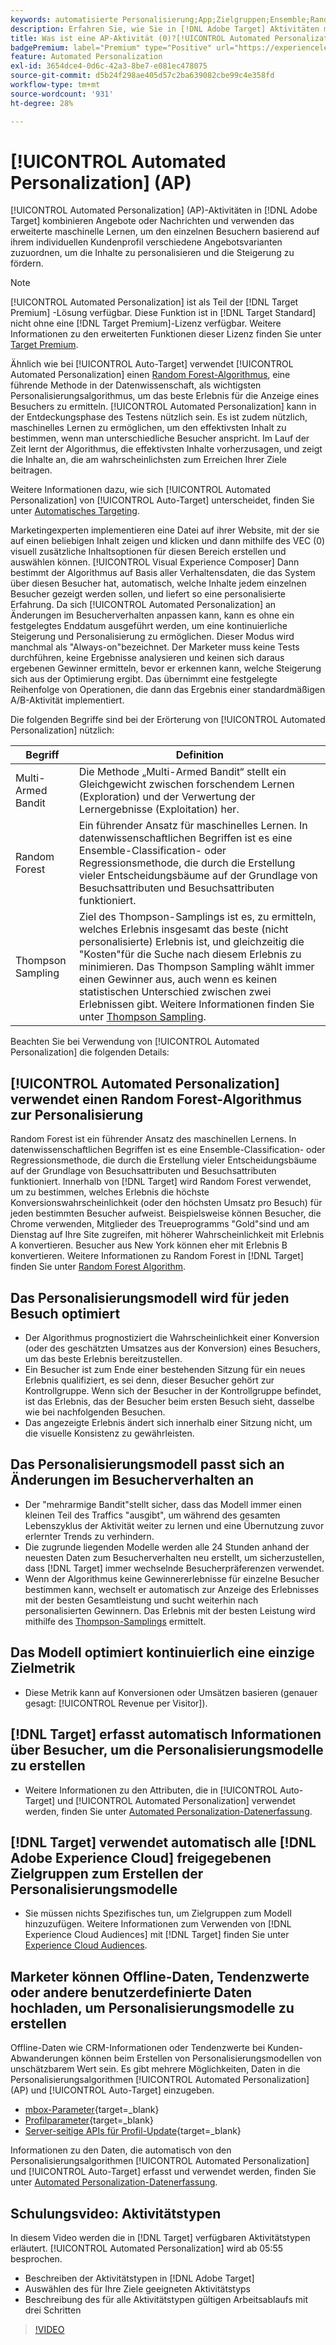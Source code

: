 ```yaml
---
keywords: automatisierte Personalisierung;App;Zielgruppen;Ensemble;Random Forest;Multi-Armed Bandit;Thompson Sampling;ml;maschinelles Lernen
description: Erfahren Sie, wie Sie in [!DNL Adobe Target] Aktivitäten mit dem Typ [!UICONTROL Automated Personalization] (AP) verwenden, die mithilfe des erweiterten maschinellen Lernens verschiedene Angebotsvarianten den einzelnen Besuchern zuordnen.
title: Was ist eine AP-Aktivität (0)?[!UICONTROL Automated Personalization]
badgePremium: label="Premium" type="Positive" url="https://experienceleague.adobe.com/docs/target/using/introduction/intro.html?lang=en#premium newtab=true" tooltip="Erfahren Sie, was in Target Premium enthalten ist."
feature: Automated Personalization
exl-id: 3654dce4-0d6c-42a3-8be7-e081ec478075
source-git-commit: d5b24f298ae405d57c2ba639082cbe99c4e358fd
workflow-type: tm+mt
source-wordcount: '931'
ht-degree: 28%

---
```


# [!UICONTROL Automated Personalization] (AP)

[!UICONTROL Automated Personalization] (AP)-Aktivitäten in [!DNL Adobe Target] kombinieren Angebote oder Nachrichten und verwenden das erweiterte maschinelle Lernen, um den einzelnen Besuchern basierend auf ihrem individuellen Kundenprofil verschiedene Angebotsvarianten zuzuordnen, um die Inhalte zu personalisieren und die Steigerung zu fördern.

>[!NOTE]
>
>[!UICONTROL Automated Personalization] ist als Teil der [!DNL Target Premium] -Lösung verfügbar. Diese Funktion ist in [!DNL Target Standard] nicht ohne eine [!DNL Target Premium]-Lizenz verfügbar. Weitere Informationen zu den erweiterten Funktionen dieser Lizenz finden Sie unter [Target Premium](/help/main/c-intro/intro.md#premium).

Ähnlich wie bei [!UICONTROL Auto-Target] verwendet [!UICONTROL Automated Personalization] einen [Random Forest-Algorithmus](/help/main/c-activities/t-automated-personalization/algo-random-forest.md), eine führende Methode in der Datenwissenschaft, als wichtigsten Personalisierungsalgorithmus, um das beste Erlebnis für die Anzeige eines Besuchers zu ermitteln. [!UICONTROL Automated Personalization] kann in der Entdeckungsphase des Testens nützlich sein. Es ist zudem nützlich, maschinelles Lernen zu ermöglichen, um den effektivsten Inhalt zu bestimmen, wenn man unterschiedliche Besucher anspricht. Im Lauf der Zeit lernt der Algorithmus, die effektivsten Inhalte vorherzusagen, und zeigt die Inhalte an, die am wahrscheinlichsten zum Erreichen Ihrer Ziele beitragen.

Weitere Informationen dazu, wie sich [!UICONTROL Automated Personalization] von [!UICONTROL Auto-Target] unterscheidet, finden Sie unter [Automatisches Targeting](/help/main/c-activities/auto-target/auto-target-to-optimize.md#section_BA4D83BE40F14A96BE7CBC7C7CF2A8FB).

Marketingexperten implementieren eine Datei auf ihrer Website, mit der sie auf einen beliebigen Inhalt zeigen und klicken und dann mithilfe des VEC (0) visuell zusätzliche Inhaltsoptionen für diesen Bereich erstellen und auswählen können. [!UICONTROL Visual Experience Composer] Dann bestimmt der Algorithmus auf Basis aller Verhaltensdaten, die das System über diesen Besucher hat, automatisch, welche Inhalte jedem einzelnen Besucher gezeigt werden sollen, und liefert so eine personalisierte Erfahrung. Da sich [!UICONTROL Automated Personalization] an Änderungen im Besucherverhalten anpassen kann, kann es ohne ein festgelegtes Enddatum ausgeführt werden, um eine kontinuierliche Steigerung und Personalisierung zu ermöglichen. Dieser Modus wird manchmal als &quot;Always-on&quot;bezeichnet. Der Marketer muss keine Tests durchführen, keine Ergebnisse analysieren und keinen sich daraus ergebenen Gewinner ermitteln, bevor er erkennen kann, welche Steigerung sich aus der Optimierung ergibt. Das übernimmt eine festgelegte Reihenfolge von Operationen, die dann das Ergebnis einer standardmäßigen A/B-Aktivität implementiert.

Die folgenden Begriffe sind bei der Erörterung von [!UICONTROL Automated Personalization] nützlich:

| Begriff | Definition |
|---|---|
| Multi-Armed Bandit | Die Methode „Multi-Armed Bandit“ stellt ein Gleichgewicht zwischen forschendem Lernen (Exploration) und der Verwertung der Lernergebnisse (Exploitation) her. |
| Random Forest | Ein führender Ansatz für maschinelles Lernen. In datenwissenschaftlichen Begriffen ist es eine Ensemble-Classification- oder Regressionsmethode, die durch die Erstellung vieler Entscheidungsbäume auf der Grundlage von Besuchsattributen und Besuchsattributen funktioniert. |
| Thompson Sampling | Ziel des Thompson-Samplings ist es, zu ermitteln, welches Erlebnis insgesamt das beste (nicht personalisierte) Erlebnis ist, und gleichzeitig die &quot;Kosten&quot;für die Suche nach diesem Erlebnis zu minimieren. Das Thompson Sampling wählt immer einen Gewinner aus, auch wenn es keinen statistischen Unterschied zwischen zwei Erlebnissen gibt. Weitere Informationen finden Sie unter [Thompson Sampling](https://en.wikipedia.org/wiki/Thompson_sampling). |

Beachten Sie bei Verwendung von [!UICONTROL Automated Personalization] die folgenden Details:

## [!UICONTROL Automated Personalization] verwendet einen Random Forest-Algorithmus zur Personalisierung

Random Forest ist ein führender Ansatz des maschinellen Lernens. In datenwissenschaftlichen Begriffen ist es eine Ensemble-Classification- oder Regressionsmethode, die durch die Erstellung vieler Entscheidungsbäume auf der Grundlage von Besuchsattributen und Besuchsattributen funktioniert. Innerhalb von [!DNL Target] wird Random Forest verwendet, um zu bestimmen, welches Erlebnis die höchste Konversionswahrscheinlichkeit (oder den höchsten Umsatz pro Besuch) für jeden bestimmten Besucher aufweist. Beispielsweise können Besucher, die Chrome verwenden, Mitglieder des Treueprogramms &quot;Gold&quot;sind und am Dienstag auf Ihre Site zugreifen, mit höherer Wahrscheinlichkeit mit Erlebnis A konvertieren. Besucher aus New York können eher mit Erlebnis B konvertieren. Weitere Informationen zu Random Forest in [!DNL Target] finden Sie unter [Random Forest Algorithm](/help/main/c-activities/t-automated-personalization/algo-random-forest.md).

## Das Personalisierungsmodell wird für jeden Besuch optimiert

* Der Algorithmus prognostiziert die Wahrscheinlichkeit einer Konversion (oder des geschätzten Umsatzes aus der Konversion) eines Besuchers, um das beste Erlebnis bereitzustellen.
* Ein Besucher ist zum Ende einer bestehenden Sitzung für ein neues Erlebnis qualifiziert, es sei denn, dieser Besucher gehört zur Kontrollgruppe. Wenn sich der Besucher in der Kontrollgruppe befindet, ist das Erlebnis, das der Besucher beim ersten Besuch sieht, dasselbe wie bei nachfolgenden Besuchen.
* Das angezeigte Erlebnis ändert sich innerhalb einer Sitzung nicht, um die visuelle Konsistenz zu gewährleisten.

## Das Personalisierungsmodell passt sich an Änderungen im Besucherverhalten an

* Der &quot;mehrarmige Bandit&quot;stellt sicher, dass das Modell immer einen kleinen Teil des Traffics &quot;ausgibt&quot;, um während des gesamten Lebenszyklus der Aktivität weiter zu lernen und eine Übernutzung zuvor erlernter Trends zu verhindern.
* Die zugrunde liegenden Modelle werden alle 24 Stunden anhand der neuesten Daten zum Besucherverhalten neu erstellt, um sicherzustellen, dass [!DNL Target] immer wechselnde Besucherpräferenzen verwendet.
* Wenn der Algorithmus keine Gewinnererlebnisse für einzelne Besucher bestimmen kann, wechselt er automatisch zur Anzeige des Erlebnisses mit der besten Gesamtleistung und sucht weiterhin nach personalisierten Gewinnern. Das Erlebnis mit der besten Leistung wird mithilfe des [Thompson-Samplings](https://en.wikipedia.org/wiki/Thompson_sampling) ermittelt.

## Das Modell optimiert kontinuierlich eine einzige Zielmetrik

* Diese Metrik kann auf Konversionen oder Umsätzen basieren (genauer gesagt: [!UICONTROL Revenue per Visitor]).

## [!DNL Target] erfasst automatisch Informationen über Besucher, um die Personalisierungsmodelle zu erstellen

* Weitere Informationen zu den Attributen, die in [!UICONTROL Auto-Target] und [!UICONTROL Automated Personalization] verwendet werden, finden Sie unter [Automated Personalization-Datenerfassung](/help/main/c-activities/t-automated-personalization/ap-data.md).

## [!DNL Target] verwendet automatisch alle [!DNL Adobe Experience Cloud] freigegebenen Zielgruppen zum Erstellen der Personalisierungsmodelle

* Sie müssen nichts Spezifisches tun, um Zielgruppen zum Modell hinzuzufügen. Weitere Informationen zum Verwenden von [!DNL Experience Cloud Audiences] mit [!DNL Target] finden Sie unter [Experience Cloud Audiences](/help/main/c-integrating-target-with-mac/mmp.md).

## Marketer können Offline-Daten, Tendenzwerte oder andere benutzerdefinierte Daten hochladen, um Personalisierungsmodelle zu erstellen

Offline-Daten wie CRM-Informationen oder Tendenzwerte bei Kunden-Abwanderungen können beim Erstellen von Personalisierungsmodellen von unschätzbarem Wert sein. Es gibt mehrere Möglichkeiten, Daten in die Personalisierungsalgorithmen [!UICONTROL Automated Personalization] (AP) und [!UICONTROL Auto-Target] einzugeben.

* [mbox-Parameter](https://experienceleague.adobe.com/docs/target-dev/developer/implementation/methods/methods-to-get-data-into-target.html?lang=de){target=_blank}
* [Profilparameter](https://experienceleague.adobe.com/docs/target-dev/developer/implementation/methods/methods-to-get-data-into-target.html?lang=de){target=_blank}
* [Server-seitige APIs für Profil-Update](https://experienceleague.adobe.com/docs/target-dev/developer/implementation/methods/methods-to-get-data-into-target.html?lang=de){target=_blank}

Informationen zu den Daten, die automatisch von den Personalisierungsalgorithmen [!UICONTROL Automated Personalization] und [!UICONTROL Auto-Target] erfasst und verwendet werden, finden Sie unter [Automated Personalization-Datenerfassung](/help/main/c-activities/t-automated-personalization/ap-data.md).

## Schulungsvideo: Aktivitätstypen

In diesem Video werden die in [!DNL Target] verfügbaren Aktivitätstypen erläutert. [!UICONTROL Automated Personalization] wird ab 05:55 besprochen.

* Beschreiben der Aktivitätstypen in [!DNL Adobe Target]
* Auswählen des für Ihre Ziele geeigneten Aktivitätstyps
* Beschreibung des für alle Aktivitätstypen gültigen Arbeitsablaufs mit drei Schritten

>[!VIDEO](https://video.tv.adobe.com/v/17386)
